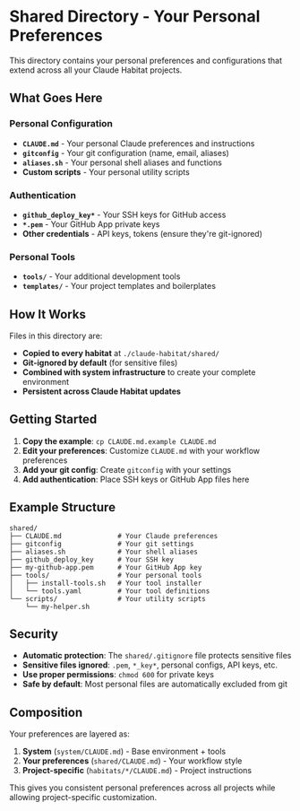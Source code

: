 # Shared Directory - Your Personal Preferences

This directory contains your personal preferences and configurations that extend across all your Claude Habitat projects.

## What Goes Here

### Personal Configuration
- **`CLAUDE.md`** - Your personal Claude preferences and instructions
- **`gitconfig`** - Your git configuration (name, email, aliases)
- **`aliases.sh`** - Your personal shell aliases and functions
- **Custom scripts** - Your personal utility scripts

### Authentication
- **`github_deploy_key*`** - Your SSH keys for GitHub access
- **`*.pem`** - Your GitHub App private keys
- **Other credentials** - API keys, tokens (ensure they're git-ignored)

### Personal Tools
- **`tools/`** - Your additional development tools
- **`templates/`** - Your project templates and boilerplates

## How It Works

Files in this directory are:
- **Copied to every habitat** at `./claude-habitat/shared/`
- **Git-ignored by default** (for sensitive files)
- **Combined with system infrastructure** to create your complete environment
- **Persistent across Claude Habitat updates**

## Getting Started

1. **Copy the example**: `cp CLAUDE.md.example CLAUDE.md`
2. **Edit your preferences**: Customize `CLAUDE.md` with your workflow preferences
3. **Add your git config**: Create `gitconfig` with your settings
4. **Add authentication**: Place SSH keys or GitHub App files here

## Example Structure

```
shared/
├── CLAUDE.md              # Your Claude preferences
├── gitconfig              # Your git settings
├── aliases.sh             # Your shell aliases
├── github_deploy_key      # Your SSH key
├── my-github-app.pem      # Your GitHub App key
├── tools/                 # Your personal tools
│   ├── install-tools.sh   # Your tool installer
│   └── tools.yaml         # Your tool definitions
└── scripts/               # Your utility scripts
    └── my-helper.sh
```

## Security

- **Automatic protection**: The `shared/.gitignore` file protects sensitive files
- **Sensitive files ignored**: `.pem`, `*_key*`, personal configs, API keys, etc.
- **Use proper permissions**: `chmod 600` for private keys
- **Safe by default**: Most personal files are automatically excluded from git

## Composition

Your preferences are layered as:
1. **System** (`system/CLAUDE.md`) - Base environment + tools
2. **Your preferences** (`shared/CLAUDE.md`) - Your workflow style
3. **Project-specific** (`habitats/*/CLAUDE.md`) - Project instructions

This gives you consistent personal preferences across all projects while allowing project-specific customization.